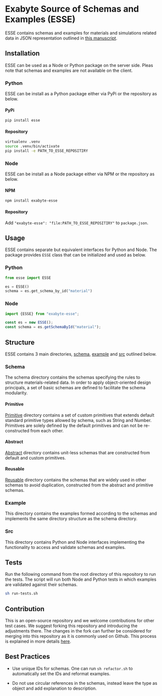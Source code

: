 # Exabyte Source of Schemas and Examples (ESSE)

ESSE contains schemas and examples for materials and simulations related data in JSON representation outlined in [this manuscript]().

## Installation

ESSE can be used as a Node or Python package on the server side.
Pleas note that schemas and examples are not available on the client.

### Python

ESSE can be install as a Python package either via PyPi or the repository as below.

#### PyPi

```bash
pip install esse
```

#### Repository

```bash
virtualenv .venv
source .venv/bin/activate
pip install -e PATH_TO_ESSE_REPOSITIRY
```

### Node

ESSE can be install as a Node package either via NPM or the repository as below.

#### NPM

```bash
npm install exabyte-esse
```

#### Repository

Add `"exabyte-esse": "file:PATH_TO_ESSE_REPOSITIRY"` to `package.json`.

## Usage

ESSE contains separate but equivalent interfaces for Python and Node.
The package provides `ESSE` class that can be initialized and used as below.

### Python

```python
from esse import ESSE

es = ESSE()
schema = es.get_schema_by_id("material")
```

### Node

```javascript
import {ESSE} from "exabyte-esse";

const es = new ESSE();
const schema = es.getSchemaById("material");
```

## Structure

ESSE contains 3 main directories, [schema](schema), [example](example) and [src](src) outlined below.

### Schema

The schema directory contains the schemas specifying the rules to structure materials-related data.
In order to apply object-oriented design principals, a set of basic schemas are defined to facilitate the schema modularity.

#### Primitive

[Primitive](schema/core/primitive) directory contains a set of custom primitives that extends default standard primitive types allowed by schema, such as String and Number.
Primitives are solely defined by the default primitives and can not be re-constructed from each other.

#### Abstract

[Abstract](schema/core/abstract) directory contains unit-less schemas that are constructed from default and custom primitives.

#### Reusable

[Reusable](schema/core/reusable) directory contains the schemas that are widely used in other schemas to avoid duplication, constructed from the abstract and primitive schemas.

### Example

This directory contains the examples formed according to the schemas and implements the same directory structure as the schema directory.

### Src

This directory contains Python and Node interfaces implementing the functionality to access and validate schemas and examples.

## Tests

Run the following command from the root directory of this repository to run the tests.
The script will run both Node and Python tests in which examples are validated against their schemas.

```bash
sh run-tests.sh
```

## Contribution

This is an open-source repository and we welcome contributions for other test cases.
We suggest forking this repository and introducing the adjustments there.
The changes in the fork can further be considered for merging into this repository as it is commonly used on Github.
This process is explained in more details [here](https://gist.github.com/Chaser324/ce0505fbed06b947d962).

## Best Practices

- Use unique IDs for schemas. One can run `sh refactor.sh` to automatically set the IDs and reformat examples.

- Do not use circular references in the schemas, instead leave the type as object and add explanation to description.
